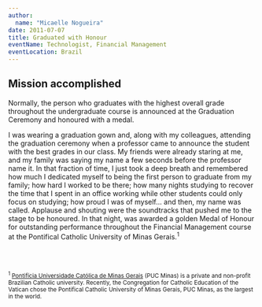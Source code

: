 ```yaml
---
author:
  name: "Micaelle Nogueira"
date: 2011-07-07
title: Graduated with Honour
eventName: Technologist, Financial Management 
eventLocation: Brazil
---
```


## Mission accomplished

Normally, the person who graduates with the highest overall grade throughout the undergraduate course is announced at the Graduation Ceremony and honoured with a medal.

I was wearing a graduation gown and, along with my colleagues, attending the graduation ceremony when a professor came to announce the student with the best grades in our class. My friends were already staring at me, and my family was saying my name a few seconds before the professor name it. In that fraction of time, I just took a deep breath and remembered how much I dedicated myself to being the first person to graduate from my family; how hard I worked to be there; how many nights studying to recover the time that I spent in an office working while other students could only focus on studying; how proud I was of myself... and then, my name was called. Applause and shouting were the soundtracks that pushed me to the stage to be honoured. In that night, was awarded a golden Medal of Honour for outstanding performance throughout the Financial Management course at the Pontifical Catholic University of Minas Gerais.<sup>1</sup>

<br/>
<br/>

<small><sup>1</sup> [Pontifícia Universidade Católica de Minas Gerais](https://www.pucminas.br/destaques/Paginas/default.aspx) (PUC Minas) is a private and non-profit Brazilian Catholic university. Recently, the Congregation for Catholic Education of the Vatican chose the Pontifical Catholic University of Minas Gerais, PUC Minas, as the largest in the world.</small>